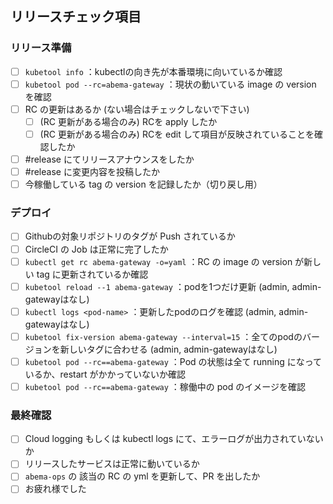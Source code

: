 ## リリースチェック項目

### リリース準備

- [ ] `kubetool info` ：kubectlの向き先が本番環境に向いているか確認
- [ ] `kubetool pod --rc=abema-gateway` ：現状の動いている image の version を確認
- [ ] RC の更新はあるか (ない場合はチェックしないで下さい)
    - [ ] (RC 更新がある場合のみ) RCを apply したか
    - [ ] (RC 更新がある場合のみ) RCを edit して項目が反映されていることを確認したか
- [ ] #release にてリリースアナウンスをしたか
- [ ] #release に変更内容を投稿したか
- [ ] 今稼働している tag の version を記録したか（切り戻し用）

### デプロイ

- [ ] Githubの対象リポジトリのタグが Push されているか
- [ ] CircleCI の Job は正常に完了したか
- [ ] `kubectl get rc abema-gateway -o=yaml` ：RC の image の version が新しい tag に更新されているか確認
- [ ] `kubetool reload --1 abema-gateway` ：podを1つだけ更新 (admin, admin-gatewayはなし)
- [ ] `kubectl logs <pod-name>` ：更新したpodのログを確認 (admin, admin-gatewayはなし)
- [ ] `kubetool fix-version abema-gateway --interval=15` ：全てのpodのバージョンを新しいタグに合わせる (admin, admin-gatewayはなし)
- [ ] `kubetool pod --rc==abema-gateway` ：Pod の状態は全て running になっているか、restart がかかっていないか確認
- [ ] `kubetool pod --rc==abema-gateway` ：稼働中の pod のイメージを確認

### 最終確認

- [ ] Cloud logging もしくは kubectl logs にて、エラーログが出力されていないか
- [ ] リリースしたサービスは正常に動いているか
- [ ] `abema-ops` の 該当の RC の yml を更新して、PR を出したか
- [ ]  お疲れ様でした
